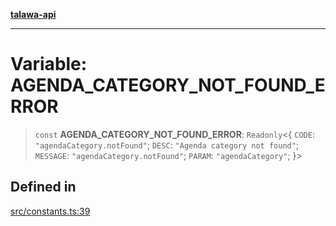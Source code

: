 [**talawa-api**](../../README.md)

***

# Variable: AGENDA\_CATEGORY\_NOT\_FOUND\_ERROR

> `const` **AGENDA\_CATEGORY\_NOT\_FOUND\_ERROR**: `Readonly`\<\{ `CODE`: `"agendaCategory.notFound"`; `DESC`: `"Agenda category not found"`; `MESSAGE`: `"agendaCategory.notFound"`; `PARAM`: `"agendaCategory"`; \}\>

## Defined in

[src/constants.ts:39](https://github.com/Suyash878/talawa-api/blob/b5a9d8b4a1ea678a3d6f5b710b3721f91a3052fc/src/constants.ts#L39)
